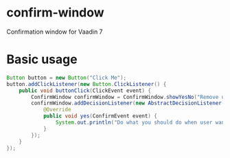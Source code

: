confirm-window
==============

Confirmation window for Vaadin 7

Basic usage
===========

```java
Button button = new Button("Click Me");
button.addClickListener(new Button.ClickListener() {
    public void buttonClick(ClickEvent event) {
        ConfirmWindow confirmWindow = ConfirmWindow.showYesNo("Remove user", "What do you want remove selected user?", "Yes, remove him", "No, cancel this action");
        confirmWindow.addDecisionListener(new AbstractDecisionListener() {
            @Override
            public void yes(ConfirmEvent event) {
                System.out.println("Do what you should do when user want to remove user");
            }
        });
    }
});
```


